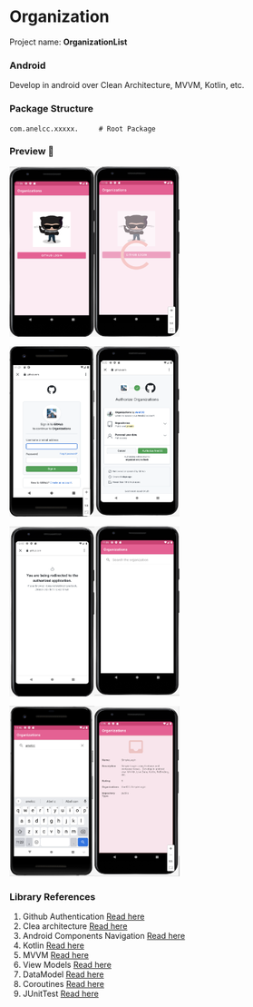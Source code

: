 # Organization


Project name: **OrganizationList**

### Android
Develop in android over Clean Architecture, MVVM, Kotlin, etc.


### Package Structure
```
com.anelcc.xxxxx.     # Root Package

```

### Preview 🎉


<img src="https://raw.githubusercontent.com/AnelCC/Organization/main/images/1loginLogin.png" width="150" height="300"/><img src="https://raw.githubusercontent.com/AnelCC/Organization/main/images/2loginLoading.png" width="150" height="300"/>


<img src="https://raw.githubusercontent.com/AnelCC/Organization/main/images/3loginAuth.png" width="150" height="300"/><img src="https://raw.githubusercontent.com/AnelCC/Organization/main/images/4loginAuthAppr.png" width="150" height="300"/>


<img src="https://raw.githubusercontent.com/AnelCC/Organization/main/images/5loginAuthRedirected.png" width="150" height="300"/><img src="https://raw.githubusercontent.com/AnelCC/Organization/main/images/6loginDashboard.png" width="150" height="300"/>


<img src="https://raw.githubusercontent.com/AnelCC/Organization/main/images/7loginSearch.png" width="150" height="300"/><img src="https://raw.githubusercontent.com/AnelCC/Organization/main/images/8loginDetail.png" width="150" height="300"/>



### Library References

1. Github Authentication [Read here](https://docs.github.com/en/rest/guides/getting-started-with-the-rest-api#authenticating)
2. Clea architecture [Read here](https://developer.android.com/topic/architecture)
3. Android Components Navigation [Read here](https://developer.android.com/jetpack/docs/guide)
4. Kotlin [Read here](https://developer.android.com/kotlin/ktx)
5. MVVM [Read here](https://blog.mindorks.com/mvc-mvp-mvvm-architecture-in-android)
6. View Models [Read here](https://developer.android.com/topic/libraries/architecture/viewmodel)
7. DataModel [Read here](https://developer.android.com/topic/libraries/architecture/viewmodel)
8. Coroutines [Read here](https://developer.android.com/topic/libraries/architecture/coroutines)
9. JUnitTest [Read here](https://developer.android.com/training/testing/local-tests)

